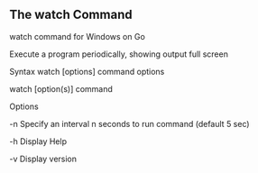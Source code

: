 ## The watch Command

watch command for Windows on Go

Execute a program periodically, showing output full screen

Syntax
      watch [options] command options

watch [option(s)] command

Options

   -n       Specify an interval n seconds to run command (default 5 sec)

   -h       Display Help

   -v       Display version
